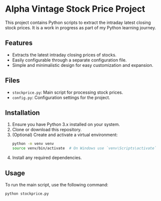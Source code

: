 # Alpha Vintage Stock Price Project

This project contains Python scripts to extract the intraday latest closing stock prices. 
It is a work in progress as part of my Python learning journey.

## Features

- Extracts the latest intraday closing prices of stocks.
- Easily configurable through a separate configuration file.
- Simple and minimalistic design for easy customization and expansion.

## Files

- `stockprice.py`: Main script for processing stock prices.
- `config.py`: Configuration settings for the project.

## Installation

1. Ensure you have Python 3.x installed on your system.
2. Clone or download this repository.
3. (Optional) Create and activate a virtual environment:
   ```bash
   python -m venv venv
   source venv/bin/activate  # On Windows use `venv\Scripts\activate`
   ```
4. Install any required dependencies.

## Usage

To run the main script, use the following command:

```bash
python stockprice.py
```

